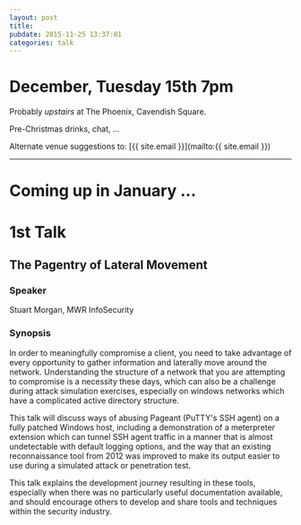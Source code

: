 ```yaml
---
layout: post
title: 
pubdate: 2015-11-25 13:37:01
categories: talk
---
```


# December, Tuesday 15th 7pm

Probably *upstairs* at The Phoenix, Cavendish Square.

Pre-Christmas drinks, chat, ...

Alternate venue suggestions to: [{{ site.email }}](mailto:{{ site.email }})


---

# Coming up in January ...


# 1st Talk

## The Pagentry of Lateral Movement

### Speaker

Stuart Morgan, MWR InfoSecurity

### Synopsis

In order to meaningfully compromise a client, you need to take advantage of
every opportunity to gather information and laterally move around the network.
Understanding the structure of a network that you are attempting to compromise
is a necessity these days, which can also be a challenge during attack 
simulation exercises, especially on windows networks which have a complicated
active directory structure.

This talk will discuss ways of abusing Pageant (PuTTY's SSH agent) on a fully
patched Windows host, including a demonstration of a meterpreter extension
which can tunnel SSH agent traffic in a manner that is almost undetectable
with default logging options, and the way that an existing reconnaissance tool
from 2012 was improved to make its output easier to use during a simulated
attack or penetration test. 

This talk explains the development journey resulting in these tools,
especially when there was no particularly useful documentation available,
and should encourage others to develop and share tools and techniques
within the security industry.
